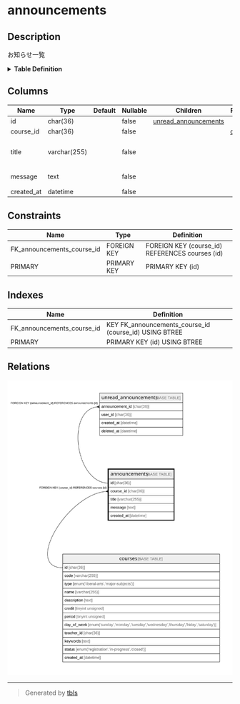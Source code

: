 # announcements

## Description

お知らせ一覧

<details>
<summary><strong>Table Definition</strong></summary>

```sql
CREATE TABLE `announcements` (
  `id` char(36) COLLATE utf8mb4_bin NOT NULL,
  `course_id` char(36) COLLATE utf8mb4_bin NOT NULL,
  `title` varchar(255) COLLATE utf8mb4_bin NOT NULL,
  `message` text COLLATE utf8mb4_bin NOT NULL,
  `created_at` datetime NOT NULL,
  PRIMARY KEY (`id`),
  KEY `FK_announcements_course_id` (`course_id`),
  CONSTRAINT `FK_announcements_course_id` FOREIGN KEY (`course_id`) REFERENCES `courses` (`id`)
) ENGINE=InnoDB DEFAULT CHARSET=utf8mb4 COLLATE=utf8mb4_bin
```

</details>

## Columns

| Name       | Type         | Default | Nullable | Children                                        | Parents               | Comment            |
| ---------- | ------------ | ------- | -------- | ----------------------------------------------- | --------------------- | ------------------ |
| id         | char(36)     |         | false    | [unread_announcements](unread_announcements.md) |                       |                    |
| course_id  | char(36)     |         | false    |                                                 | [courses](courses.md) | 科目のID              |
| title      | varchar(255) |         | false    |                                                 |                       | お知らせのタイトル          |
| message    | text         |         | false    |                                                 |                       | お知らせの内容            |
| created_at | datetime     |         | false    |                                                 |                       |                    |

## Constraints

| Name                       | Type        | Definition                                      |
| -------------------------- | ----------- | ----------------------------------------------- |
| FK_announcements_course_id | FOREIGN KEY | FOREIGN KEY (course_id) REFERENCES courses (id) |
| PRIMARY                    | PRIMARY KEY | PRIMARY KEY (id)                                |

## Indexes

| Name                       | Definition                                             |
| -------------------------- | ------------------------------------------------------ |
| FK_announcements_course_id | KEY FK_announcements_course_id (course_id) USING BTREE |
| PRIMARY                    | PRIMARY KEY (id) USING BTREE                           |

## Relations

![er](announcements.svg)

---

> Generated by [tbls](https://github.com/k1LoW/tbls)
